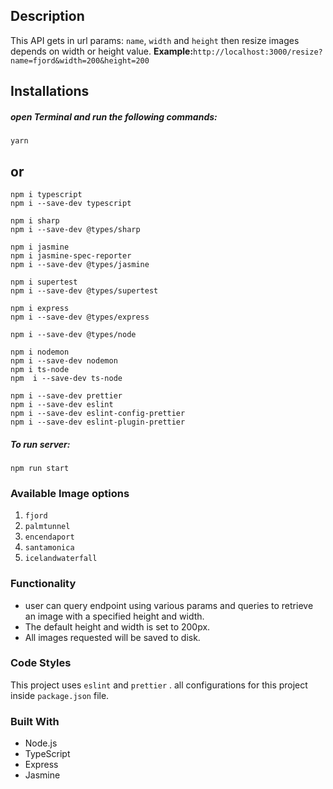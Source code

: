 ## Description
This API gets in url params: `name`, `width` and `height` then resize images depends on width or height value.
__Example:__`http://localhost:3000/resize?name=fjord&width=200&height=200`

## Installations

##### open Terminal and run the following commands:

```
yarn
```
## or
```
npm i typescript
npm i --save-dev typescript

npm i sharp
npm i --save-dev @types/sharp

npm i jasmine
npm i jasmine-spec-reporter
npm i --save-dev @types/jasmine

npm i supertest
npm i --save-dev @types/supertest

npm i express
npm i --save-dev @types/express

npm i --save-dev @types/node

npm i nodemon
npm i --save-dev nodemon
npm i ts-node
npm  i --save-dev ts-node

npm i --save-dev prettier
npm i --save-dev eslint
npm i --save-dev eslint-config-prettier
npm i --save-dev eslint-plugin-prettier

```
##### To run server:
`npm run start`

### Available Image options
1. `fjord`
2. `palmtunnel`
3. `encendaport`
4. `santamonica`
5. `icelandwaterfall`


### Functionality
- user can query endpoint using various params and queries to retrieve an image with a specified height and width.
- The default height and width is set to 200px.
- All images requested will be saved to disk.

### Code Styles
This project uses `eslint` and `prettier` . all configurations for this project inside `package.json` file.

### Built With
- Node.js
- TypeScript
- Express
- Jasmine